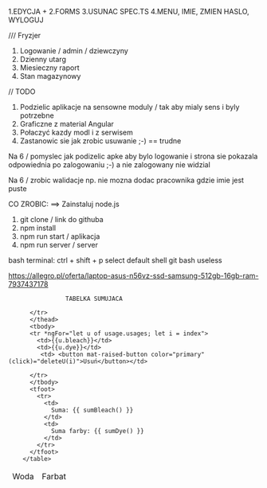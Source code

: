 
1.EDYCJA +
2.FORMS
3.USUNAC SPEC.TS
4.MENU, IMIE, ZMIEN HASLO, WYLOGUJ



/// Fryzjer

1. Logowanie / admin / dziewczyny
2. Dzienny utarg
3. Miesieczny raport
4. Stan magazynowy

// TODO

1. Podzielic aplikacje na sensowne moduly / tak aby mialy sens i byly potrzebne
2. Graficzne z material Angular
3. Połaczyć kazdy modl i z serwisem
4. Zastanowic sie jak zrobic usuwanie ;-) == trudne

Na 6 / pomyslec jak podizelic apke aby bylo logowanie i strona sie pokazala
odpowiednia po zalogowaniu ;-) a nie zalogowany nie widzial

Na 6 / zrobic walidacje np. nie mozna dodac pracownika gdzie imie jest puste

CO ZROBIC:
==> Zainstaluj node.js

1. git clone / link do githuba
2. npm install
3. npm run start / aplikacja
4. npm run server / server

bash terminal:
ctrl + shift + p
select default shell
git bash useless

https://allegro.pl/oferta/laptop-asus-n56vz-ssd-samsung-512gb-16gb-ram-7937437178

                    TABELKA SUMUJACA

<table>
          <thead>
          <tr>
            <td>Woda</td>
            <td>Farbat</td>

          </tr>
          </thead>
          <tbody>
          <tr *ngFor="let u of usage.usages; let i = index">
            <td>{{u.bleach}}</td>
            <td>{{u.dye}}</td>
             <td> <button mat-raised-button color="primary" (click)="deleteU(i)">Usuń</button></td>

          </tr>
          </tbody>
          <tfoot>
            <tr>
              <td>
                Suma: {{ sumBleach() }}
              </td>
              <td>
                Suma farby: {{ sumDye() }}
              </td>
            </tr>
          </tfoot>
        </table>
